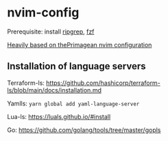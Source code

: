 # nvim-config
Prerequisite: install [ripgrep](https://github.com/BurntSushi/ripgrep), [fzf](https://github.com/junegunn/fzf?tab=readme-ov-file#installation)

[Heavily based on thePrimagean nvim configuration](https://www.youtube.com/watch?v=w7i4amO_zaE)

## Installation of language servers

Terraform-ls: https://github.com/hashicorp/terraform-ls/blob/main/docs/installation.md

Yamlls: `yarn global add yaml-language-server`

Lua-ls: https://luals.github.io/#install

Go: https://github.com/golang/tools/tree/master/gopls
